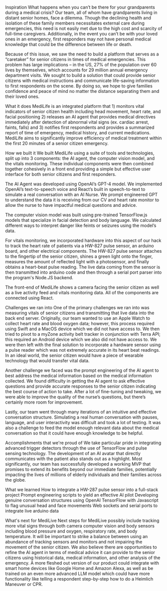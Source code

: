 Inspiration
What happens when you can’t be there for your grandparents during a medical crisis? Our team, all of whom have grandparents living in distant senior homes, face a dilemma. Though the declining health and isolation of these family members necessitates external care during emergencies, this need is not easily met due to the high cost and scarcity of full-time caregivers. Additionally, in the event you can’t be with your loved ones in an emergency, first responders may not have personal medical knowledge that could be the difference between life or death.

Because of this issue, we saw the need to build a platform that serves as a “caretaker” for senior citizens in times of medical emergencies. This problem has large implications – in the US, 27% of the population over 60 lives by themselves, which accounts for 29 million annual emergency department visits. We sought to build a solution that could provide senior citizens with medical instructions and communicate life-saving information to first respondents on the scene. By doing so, we hope to give families confidence and peace of mind no matter the distance separating them and their loved ones.

What it does
MediLife is an integrated platform that 1) monitors vital indicators of senior citizen health including head movement, heart rate, and facial positioning 2) releases an AI agent that provides medical directives immediately after detection of abnormal vital signs (ex. cardiac arrest, faints, falls) and 3) notifies first respondents and provides a summarized report of time of emergency, medical history, and current medications. MediLife aims to significantly improve efficiency of medical treatment within the first 20 minutes of a senior citizen emergency.

How we built it
We built MediLife using a suite of tools and technologies, split up into 3 components: the AI agent, the computer vision model, and the vitals monitoring. These individual components were then combined together cohesively in a front end providing a simple but effective user interface for both senior citizens and first responders.

The AI Agent was developed using OpenAI’s GPT-4 model. We implemented OpenAI’s text-to-speech voice and React’s built in speech-to-text to simulate a real conversation with an AI Nurse. We prompt engineered GPT to understand the data it is receiving from our CV and heart rate monitor to allow the nurse to have impactful medical questions and advice.

The computer vision model was built using pre-trained TensorFlow.js models that specialize in facial detection and body language. We calculated different ways to interpret danger like feints or seizures using the model’s data.

For vitals monitoring, we incorporated hardware into this aspect of our hack to track the heart rate of patients via a HW-827 pulse sensor, an arduino board, and other electrical components. The HW-827 pulse sensor attaches to the fingertip of the senior citizen, shines a green light onto the finger, measures the amount of reflected light with a photosensor, and finally obtains a heart-beat pulse reading. The live data coming from the sensor is then transmitted into arduino code and then through a serial port parser into the program's Node.JS backend.

The front-end of MediLife shows a camera facing the senior citizen as well as a live activity feed and vitals monitoring data. All of the components are connected using React.

Challenges we ran into
One of the primary challenges we ran into was measuring vitals of senior citizens and transmitting that live data into the back end server. Originally, our team wanted to use an Apple Watch to collect heart rate and blood oxygen data; however, this process required using Swift and a MacOS device which we did not have access to. We then tried to pivot to a myZone activity belt tracker in conjunction with Terra API; this required an Android device which we also did not have access to. We were then left with the final solution to incorporate a hardware sensor using a pulse reader which was not extremely accurate in its heart beat readings. In an ideal world, the senior citizen would have a piece of wearable technology that would transfer vital data.

Another challenge we faced was the prompt engineering of the AI agent to best address the medical information based on the medical information collected. We found difficulty in getting the AI agent to ask effective questions and provide accurate responses to the senior citizen indicating the best course of action to take. After a lot of fine-tuning and tweaking, we were able to improve the quality of the nurse’s questions, but there’s certainly more room for improvement.

Lastly, our team went through many iterations of an intuitive and effective conversation structure. Simulating a real human conversation with pauses, language, and user interactivity was difficult and took a lot of testing. It was also a challenge to feed the model enough relevant data about the medical conversation so that it could have enough knowledge to be helpful.

Accomplishments that we're proud of
We take particular pride in integrating advanced trigger detectors through the use of TensorFlow and pulse sensing technology. The development of an AI avatar that directly communicates with the patient also stands out as a highlight. Most significantly, our team has successfully developed a working MVP that promises to extend its benefits beyond our immediate families, potentially impacting the lives of millions of elderly individuals and their families across the globe.

What we learned
How to integrate a HW-287 pulse sensor into a full-stack project Prompt engineering scripts to yield an effective AI pilot Developing genuine conversation structures using OpenAI TensorFlow with Javascript to flag unusual head and face movements Web sockets and serial ports to integrate live arduino data

What's next for MediLive
Next steps for MediLive possibly include tracking more vital signs through both camera computer vision and body sensors including blood pressure and oxygen, respiratory rate, and body temperature. It will be important to strike a balance between using an abundance of tracking sensors and monitors and not impairing the movement of the senior citizen. We also believe there are opportunities to refine the AI agent in terms of medical advice it can provide to the senior citizens using historical data, medical information, and other analysis of the emergency. A more fleshed out version of our product could integrate with smart home devices like Google Home and Amazon Alexa, as well as be trained on an even more advanced LLM model which could have more functionality like telling a respondent step-by-step how to do a Heimlich Maneuver or CPR.
